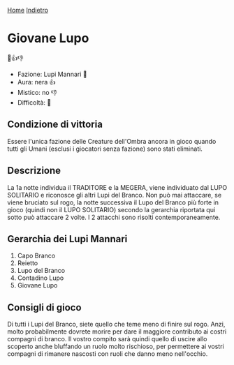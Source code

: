 [Home](/wherewolf-rules)
[Indietro](..)

# Giovane Lupo

<span class='emoji'>🐺👍👎</span>

- Fazione: Lupi Mannari <span class='emoji'>🐺</span>
- Aura: nera <span class='emoji'>👍</span>
- Mistico: no <span class='emoji'>👎</span>
- Difficoltà: <span class='emoji'>🌙</span>

## Condizione di vittoria

Essere l'unica fazione delle Creature dell'Ombra ancora in gioco quando tutti gli Umani (esclusi i giocatori senza fazione) sono stati eliminati.

## Descrizione

La 1a notte individua il TRADITORE e la MEGERA, viene individuato dal LUPO SOLITARIO e riconosce gli altri Lupi del Branco. Non può mai attaccare, se viene bruciato sul rogo, la notte successiva il Lupo del Branco più forte in gioco (quindi non il LUPO SOLITARIO) secondo la gerarchia riportata qui sotto può attaccare 2 volte. I 2 attacchi sono risolti contemporaneamente.

## Gerarchia dei Lupi Mannari

1. Capo Branco
2. Reietto
3. Lupo del Branco
4. Contadino Lupo
5. Giovane Lupo

## Consigli di gioco

Di tutti i Lupi del Branco, siete quello che teme meno di finire sul rogo. Anzi, molto probabilmente dovrete morire per dare il maggiore contributo ai costri compagni di branco. Il vostro compito sarà quindi quello di uscire allo scoperto anche bluffando un ruolo molto rischioso, per permettere ai vostri compagni di rimanere nascosti con ruoli che danno meno nell'occhio.
